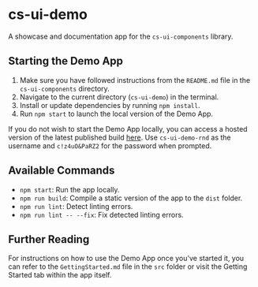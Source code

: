 # cs-ui-demo

A showcase and documentation app for the `cs-ui-components` library.

## Starting the Demo App

1. Make sure you have followed instructions from the `README.md` file in the `cs-ui-components` directory.
2. Navigate to the current directory (`cs-ui-demo`) in the terminal.
3. Install or update dependencies by running `npm install`.
4. Run `npm start` to launch the local version of the Demo App.

If you do not wish to start the Demo App locally, you can access a hosted version of the latest published build [here](https://hvar.cloudsense.com/cs-ui-demo/). Use `cs-ui-demo-rnd` as the username and `c!z4uO&PaRZ2` for the password when prompted.

## Available Commands

- `npm start`: Run the app locally.
- `npm run build`: Compile a static version of the app to the `dist` folder.
- `npm run lint`: Detect linting errors.
- `npm run lint -- --fix`: Fix detected linting errors.

## Further Reading

For instructions on how to use the Demo App once you've started it, you can refer to the `GettingStarted.md` file in the `src` folder or visit the Getting Started tab within the app itself.
